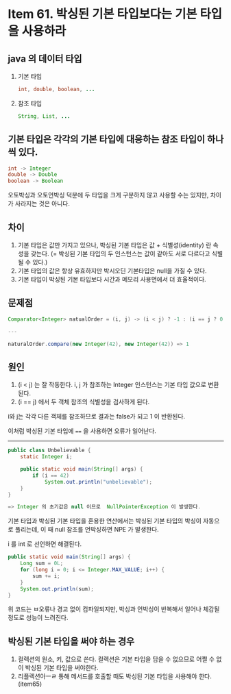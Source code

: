 # Item 61. 박싱된 기본 타입보다는 기본 타입을 사용하라

## java 의 데이터 타입
1. 기본 타입
    ```java 
    int, double, boolean, ...
    ```
2. 참조 타입
    ```java 
    String, List, ...
    ```

## 기본 타입은 각각의 기본 타입에 대응하는 참조 타입이 하나씩 있다.
```java
int -> Integer
double -> Double
boolean -> Boolean
```

오토박싱과 오토언박싱 덕분에 두 타입을 크게 구분하지 않고 사용할 수는 있지만, 차이가 사라지는 것은 아니다.

## 차이
1. 기본 타입은 값만 가지고 있으나, 박싱된 기본 타입은 값 + 식별성(identity) 란 속성을 갖는다. (= 박싱된 기본 타입의 두 인스턴스는 값이 같아도 서로 다르다고 식별될 수 있다.)
2. 기본 타입의 값은 항상 유효하지만 박시오딘 기본타입은 null을 가질 수 있다.
3. 기본 타입이 박싱된 기본 타입보다 시간과 메모리 사용면에서 더 효율적이다.

## 문제점
```java
Comparator<Integer> natualOrder = (i, j) -> (i < j) ? -1 : (i == j ? 0 : 1));

---

naturalOrder.compare(new Integer(42), new Integer(42)) => 1

```

## 원인

1. (i < j) 는 잘 작동한다. i, j 가 참조하는 Integer 인스턴스는 기본 타입 값으로 변환된다.
2. (i == j) 에서 두 객체 참조의 식별성을 검사하게 된다.

i와 j는 각각 다른 객체를 참조하므로 결과는 false가 되고 1 이 반환된다.

이처럼 박싱된 기본 타입에 ``==`` 을 사용하면 오류가 일어난다.

---

```java
public class Unbelievable {
    static Integer i;

    public static void main(String[] args) {
        if (i == 42) 
            System.out.println("unbelievable");
    }
}

=> Integer 의 초기값은 null 이므로  NullPointerException 이 발생한다.
```
기본 타입과 박싱된 기본 타입을 혼용한 연산에서는 박싱된 기본 타입의 박싱이 자동으로 풀리는데, 이 때 null 참조를 언박싱하면 NPE 가 발생한다.

i 를 int 로 선언하면 해결된다.



```java
public static void main(String[] args) {
    Long sum = 0L;
    for (long i = 0; i <= Integer.MAX_VALUE; i++) {
        sum += i;
    }
    System.out.println(sum);
}

```
위 코드는 ㅂ오류나 경고 없이 컴파일되지만, 박싱과 언박싱이 반복해서 일어나 체감될 정도로 성능이 느려진다.

## 박싱된 기본 타입을 써야 하는 경우
1. 컬렉션의 원소, 키, 값으로 쓴다. 컬렉션은 기본 타입을 담을 수 없으므로 어쩔 수 없이 박싱된 기본 타입을 써야한다.
2. 리플렉션아ㅡㄹ 통해 메서드를 호출할 때도 박싱된 기본 타입을 사용해야 한다. (item65)